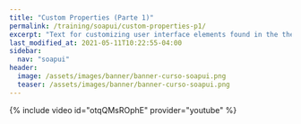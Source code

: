 ```yaml
---
title: "Custom Properties (Parte 1)"
permalink: /training/soapui/custom-properties-p1/
excerpt: "Text for customizing user interface elements found in the theme."
last_modified_at: 2021-05-11T10:22:55-04:00
sidebar:
  nav: "soapui"
header:
  image: /assets/images/banner/banner-curso-soapui.png
  teaser: /assets/images/banner/banner-curso-soapui.png
---
```


{% include video id="otqQMsROphE" provider="youtube" %}
